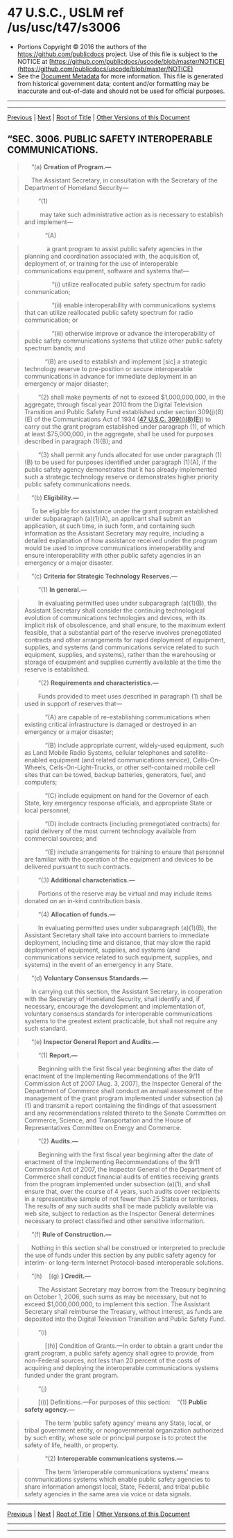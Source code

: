 ---
---

# 47 U.S.C., USLM ref /us/usc/t47/s3006

* Portions Copyright © 2016 the authors of the https://github.com/publicdocs project.
  Use of this file is subject to the NOTICE at [https://github.com/publicdocs/uscode/blob/master/NOTICE](https://github.com/publicdocs/uscode/blob/master/NOTICE)
* See the [Document Metadata](././../../../../../..//README.md) for more information.
  This file is generated from historical government data; content and/or formatting may be inaccurate and out-of-date and should not be used for official purposes.

----------
----------

[Previous](./../../../../../..//us/usc/t47/ch5/schIII/ptI/m__us_usc_t47_s3005.md) | [Next](./../../../../../..//us/usc/t47/ch5/schIII/ptI/m__us_usc_t47_s3007.md) | [Root of Title](./../../../../../../) | [Other Versions of this Document](https://publicdocs.github.io/go/links?ns=uslm&ref=%2Fus%2Fusc%2Ft47%2Fs3006)

> 

## “SEC. 3006. PUBLIC SAFETY INTEROPERABLE COMMUNICATIONS.

>     “(a) __Creation of Program.—__ 

>     The Assistant Secretary, in consultation with the Secretary of the Department of Homeland Security—

>         “(1)

>          may take such administrative action as is necessary to establish and implement—

>             “(A)

>              a grant program to assist public safety agencies in the planning and coordination associated with, the acquisition of, deployment of, or training for the use of interoperable communications equipment, software and systems that—

>                 “(i) utilize reallocated public safety spectrum for radio communication;

>                 “(ii) enable interoperability with communications systems that can utilize reallocated public safety spectrum for radio communication; or

>                 “(iii) otherwise improve or advance the interoperability of public safety communications systems that utilize other public safety spectrum bands; and

>             “(B) are used to establish and implement \[sic\] a strategic technology reserve to pre-position or secure interoperable communications in advance for immediate deployment in an emergency or major disaster;

>         “(2) shall make payments of not to exceed $1,000,000,000, in the aggregate, through fiscal year 2010 from the Digital Television Transition and Public Safety Fund established under section 309(j)(8)(E) of the Communications Act of 1934 ([47 U.S.C. 309(j)(8)(E)][/us/usc/t47/s309/j/8/E]) to carry out the grant program established under paragraph (1), of which at least $75,000,000, in the aggregate, shall be used for purposes described in paragraph (1)(B); and

>         “(3) shall permit any funds allocated for use under paragraph (1)(B) to be used for purposes identified under paragraph (1)(A), if the public safety agency demonstrates that it has already implemented such a strategic technology reserve or demonstrates higher priority public safety communications needs.

>     “(b) __Eligibility.—__ 

>     To be eligible for assistance under the grant program established under subparagraph (a)(1)(A), an applicant shall submit an application, at such time, in such form, and containing such information as the Assistant Secretary may require, including a detailed explanation of how assistance received under the program would be used to improve communications interoperability and ensure interoperability with other public safety agencies in an emergency or a major disaster.

>     “(c) __Criteria for Strategic Technology Reserves.—__ 

>         “(1) __In general.—__ 

>         In evaluating permitted uses under subparagraph (a)(1)(B), the Assistant Secretary shall consider the continuing technological evolution of communications technologies and devices, with its implicit risk of obsolescence, and shall ensure, to the maximum extent feasible, that a substantial part of the reserve involves prenegotiated contracts and other arrangements for rapid deployment of equipment, supplies, and systems (and communications service related to such equipment, supplies, and systems), rather than the warehousing or storage of equipment and supplies currently available at the time the reserve is established.

>         “(2) __Requirements and characteristics.—__ 

>         Funds provided to meet uses described in paragraph (1) shall be used in support of reserves that—

>             “(A) are capable of re-establishing communications when existing critical infrastructure is damaged or destroyed in an emergency or a major disaster;

>             “(B) include appropriate current, widely-used equipment, such as Land Mobile Radio Systems, cellular telephones and satellite-enabled equipment (and related communications service), Cells-On-Wheels, Cells-On-Light-Trucks, or other self-contained mobile cell sites that can be towed, backup batteries, generators, fuel, and computers;

>             “(C) include equipment on hand for the Governor of each State, key emergency response officials, and appropriate State or local personnel;

>             “(D) include contracts (including prenegotiated contracts) for rapid delivery of the most current technology available from commercial sources; and

>             “(E) include arrangements for training to ensure that personnel are familiar with the operation of the equipment and devices to be delivered pursuant to such contracts.

>         “(3) __Additional characteristics.—__ 

>         Portions of the reserve may be virtual and may include items donated on an in-kind contribution basis.

>         “(4) __Allocation of funds.—__ 

>         In evaluating permitted uses under subparagraph (a)(1)(B), the Assistant Secretary shall take into account barriers to immediate deployment, including time and distance, that may slow the rapid deployment of equipment, supplies, and systems (and communications service related to such equipment, supplies, and systems) in the event of an emergency in any State.

>     “(d) __Voluntary Consensus Standards.—__ 

>     In carrying out this section, the Assistant Secretary, in cooperation with the Secretary of Homeland Security, shall identify and, if necessary, encourage the development and implementation of, voluntary consensus standards for interoperable communications systems to the greatest extent practicable, but shall not require any such standard.

>     “(e) __Inspector General Report and Audits.—__ 

>         “(1) __Report.—__ 

>         Beginning with the first fiscal year beginning after the date of enactment of the Implementing Recommendations of the 9/11 Commission Act of 2007 \[Aug. 3, 2007\], the Inspector General of the Department of Commerce shall conduct an annual assessment of the management of the grant program implemented under subsection (a)(1) and transmit a report containing the findings of that assessment and any recommendations related thereto to the Senate Committee on Commerce, Science, and Transportation and the House of Representatives Committee on Energy and Commerce.

>         “(2) __Audits.—__ 

>         Beginning with the first fiscal year beginning after the date of enactment of the Implementing Recommendations of the 9/11 Commission Act of 2007, the Inspector General of the Department of Commerce shall conduct financial audits of entities receiving grants from the program implemented under subsection (a)(1), and shall ensure that, over the course of 4 years, such audits cover recipients in a representative sample of not fewer than 25 States or territories. The results of any such audits shall be made publicly available via web site, subject to redaction as the Inspector General determines necessary to protect classified and other sensitive information.

>     “(f) __Rule of Construction.—__ 

>     Nothing in this section shall be construed or interpreted to preclude the use of funds under this section by any public safety agency for interim- or long-term Internet Protocol-based interoperable solutions.

>     “(h)    \[(g) __\] Credit.—__ 

>         The Assistant Secretary may borrow from the Treasury beginning on October 1, 2006, such sums as may be necessary, but not to exceed $1,000,000,000, to implement this section. The Assistant Secretary shall reimburse the Treasury, without interest, as funds are deposited into the Digital Television Transition and Public Safety Fund.

>         “(i)

>             \[(h)\] Condition of Grants.—In order to obtain a grant under the grant program, a public safety agency shall agree to provide, from non-Federal sources, not less than 20 percent of the costs of acquiring and deploying the interoperable communications systems funded under the grant program.

>         “(j)

>         \[(i)\] Definitions.—For purposes of this section:    “(1) __Public safety agency.—__ 

>             The term ‘public safety agency’ means any State, local, or tribal government entity, or nongovernmental organization authorized by such entity, whose sole or principal purpose is to protect the safety of life, health, or property.

>             “(2) __Interoperable communications systems.—__ 

>             The term ‘interoperable communications systems’ means communications systems which enable public safety agencies to share information amongst local, State, Federal, and tribal public safety agencies in the same area via voice or data signals.

----------

[Previous](./../../../../../..//us/usc/t47/ch5/schIII/ptI/m__us_usc_t47_s3005.md) | [Next](./../../../../../..//us/usc/t47/ch5/schIII/ptI/m__us_usc_t47_s3007.md) | [Root of Title](./../../../../../../) | [Other Versions of this Document](https://publicdocs.github.io/go/links?ns=uslm&ref=%2Fus%2Fusc%2Ft47%2Fs3006)

----------
----------

[/us/usc/t47/s309/j/8/E]: https://publicdocs.github.io/go/links?ns=uslm&ref=%2Fus%2Fusc%2Ft47%2Fs309%2Fj%2F8%2FE


